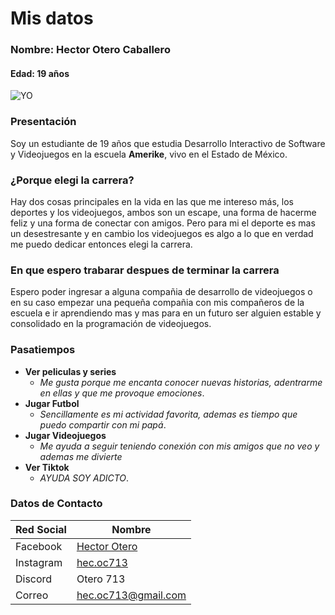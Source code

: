 # Mis datos 

### **Nombre:** Hector Otero Caballero
#### **Edad:** 19 años 

![YO](assets/a7c08e54-cf5d-41c9-a19f-0030b21586cb.jpg)

### Presentación 

Soy un estudiante de 19 años que estudia Desarrollo Interactivo de Software y Videojuegos en la escuela **Amerike**, vivo en el Estado de México. 

### ¿Porque elegi la carrera? 
Hay dos cosas principales en la vida en las que me intereso más, los deportes y los videojuegos, ambos son un escape, una forma de hacerme feliz y una forma de conectar con amigos. Pero para mi el deporte es mas un desestresante y en cambio los videojuegos es algo a lo que en verdad me puedo dedicar entonces elegi la carrera.  
### En que espero trabarar despues de terminar la carrera
Espero poder ingresar a alguna compañia de desarrollo de videojuegos o en su caso empezar una pequeña compañia con mis compañeros de la escuela e ir aprendiendo mas y mas para en un futuro ser alguien estable y consolidado en la programación de videojuegos.  
### Pasatiempos 

- **Ver peliculas y series**
    - _Me gusta porque me encanta conocer nuevas historias, adentrarme en ellas y que me provoque emociones_.
-  **Jugar Futbol**
    - _Sencillamente es mi actividad favorita, ademas es tiempo que puedo compartir con mi papá_.
- **Jugar Videojuegos**
    - _Me ayuda a seguir teniendo conexión con mis amigos que no veo y ademas me divierte_ 
- **Ver Tiktok**
    - _AYUDA SOY ADICTO_.


### Datos de Contacto

| Red Social | Nombre |
|-|-|
|Facebook| [Hector Otero](https://es-es.facebook.com/hector.otero.12177)
|Instagram| [hec.oc713](https://www.instagram.com/hec.otero713/?igshid=OGQ5ZDc2ODk2ZA%3D%3D)
|Discord| Otero 713
|Correo| hec.oc713@gmail.com|